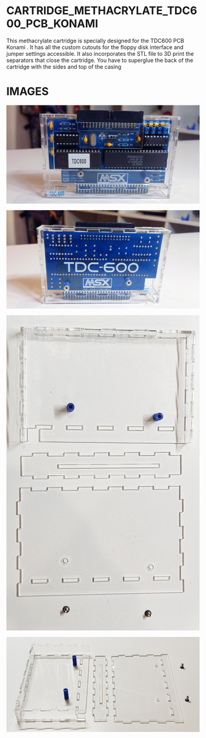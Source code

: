 # CARTRIDGE_METHACRYLATE_TDC600_PCB_KONAMI

This methacrylate cartridge is specially designed for the TDC600 PCB Konami . It has all the custom cutouts for the floppy disk interface and jumper settings accessible. It also incorporates the STL file to 3D print the separators that close the cartridge. You have to superglue the back of the cartridge with the sides and top of the casing

# IMAGES

![Alt text](https://github.com/capsule5000/CARTRIDGE_METHACRYLATE_TDC600_PCB_KONAMI/blob/main/Images/front1_tdc600.png)

![Alt text](https://github.com/capsule5000/CARTRIDGE_METHACRYLATE_TDC600_PCB_KONAMI/blob/main/Images/rear1_tdc600.png)

![Alt text](https://github.com/capsule5000/CARTRIDGE_METHACRYLATE_TDC600_PCB_KONAMI/blob/main/Images/case1.png)

![Alt text](https://github.com/capsule5000/CARTRIDGE_METHACRYLATE_TDC600_PCB_KONAMI/blob/main/Images/case2.png)
